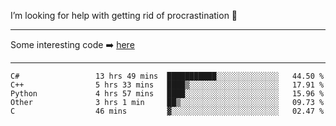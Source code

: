 I’m looking for help with getting rid of procrastination 🤔

-----

Some interesting code :arrow_right: [here](https://github.com/zhen8838/playground)

-----

<!--START_SECTION:waka-->

```text
C#                 13 hrs 49 mins  ███████████░░░░░░░░░░░░░░   44.50 %
C++                5 hrs 33 mins   ████▒░░░░░░░░░░░░░░░░░░░░   17.91 %
Python             4 hrs 57 mins   ████░░░░░░░░░░░░░░░░░░░░░   15.96 %
Other              3 hrs 1 min     ██▒░░░░░░░░░░░░░░░░░░░░░░   09.73 %
C                  46 mins         ▓░░░░░░░░░░░░░░░░░░░░░░░░   02.47 %
```

<!--END_SECTION:waka-->

<!--
**zhen8838/zhen8838** is a ✨ _special_ ✨ repository because its `README.md` (this file) appears on your GitHub profile.

Here are some ideas to get you started:

- 🔭 I’m currently working on ...
- 🌱 I’m currently learning ...
- 👯 I’m looking to collaborate on ...
 ...
- 💬 Ask me about ...
- 📫 How to reach me: ...
- 😄 Pronouns: ...
- ⚡ Fun fact: ...
-->
